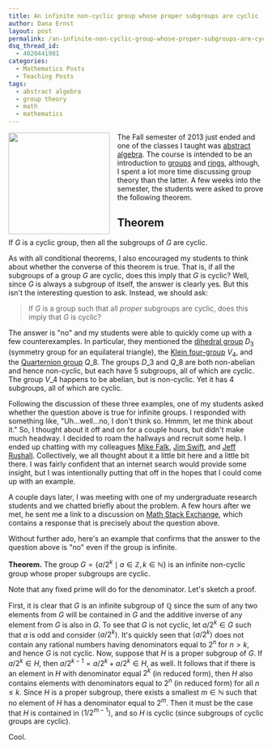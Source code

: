 ```yaml
---
title: An infinite non-cyclic group whose proper subgroups are cyclic
author: Dana Ernst
layout: post
permalink: /an-infinite-non-cyclic-group-whose-proper-subgroups-are-cyclic/
dsq_thread_id:
  - 4020441981
categories:
  - Mathematics Posts
  - Teaching Posts
tags:
  - abstract algebra
  - group theory
  - math
  - mathematics
---
```


<img src="{{ site.baseurl }}/images/2013/12/Q8.png" width="200" align="left" img style="margin-right: 15px"/>The Fall semester of 2013 just ended and one of the classes I taught was [abstract algebra](http://teaching.danaernst.com/mat411f13/). The course is intended to be an introduction to [groups](http://en.wikipedia.org/wiki/Group_theory) and [rings](http://en.wikipedia.org/wiki/Ring_theory), although, I spent a lot more time discussing group theory than the latter. A few weeks into the semester, the students were asked to prove the following theorem.

## Theorem ##

If $G$ is a cyclic group, then all the subgroups of $G$ are cyclic.

As with all conditional theorems, I also encouraged my students to think about whether the converse of this theorem is true. That is, if all the subgroups of a group $G$ are cyclic, does this imply that $G$ is cyclic? Well, since $G$ is always a subgroup of itself, the answer is clearly yes. But this isn't the interesting question to ask. Instead, we should ask:

> If $G$ is a group such that all *proper* subgroups are cyclic, does this imply that $G$ is cyclic?

The answer is "no" and my students were able to quickly come up with a few counterexamples. In particular, they mentioned the [dihedral group](http://en.wikipedia.org/wiki/Dihedral_group) $D_3$ (symmetry group for an equilateral triangle), the [Klein four-group](http://en.wikipedia.org/wiki/Klein_four-group) $V_4$, and the [Quarternion group](http://en.wikipedia.org/wiki/Quaternion_group) $Q\_8$. The groups $D\_3$ and $Q\_8$ are both non-abelian and hence non-cyclic, but each have 5 subgroups, all of which are cyclic. The group $V\_4$ happens to be abelian, but is non-cyclic. Yet it has 4 subgroups, all of which are cyclic.

Following the discussion of these three examples, one of my students asked whether the question above is true for infinite groups. I responded with something like, "Uh...well...no, I don't think so. Hmmm, let me think about it." So, I thought about it off and on for a couple hours, but didn't make much headway. I decided to roam the hallways and recruit some help. I ended up chatting with my colleagues [Mike Falk](http://www.cefns.nau.edu/~falk/), [Jim Swift](http://oak.ucc.nau.edu/jws8/), and [Jeff Rushall](https://nau.edu/CEFNS/NatSci/Math/Directory-Full-Time/Rushall-Jeff/). Collectively, we all thought about it a little bit here and a little bit there. I was fairly confident that an internet search would provide some insight, but I was intentionally putting that off in the hopes that I could come up with an example.

A couple days later, I was meeting with one of my undergraduate research students and we chatted briefly about the problem. A few hours after we met, he sent me a link to a discussion on [Math Stack Exchange](http://math.stackexchange.com/questions/185508/give-an-example-of-a-noncyclic-abelian-group-all-of-whose-proper-subgroups-are-c/185581#185581), which contains a response that is precisely about the question above.

Without further ado, here's an example that confirms that the answer to the question above is "no" even if the group is infinite.

**Theorem.** The group $G=\{a/2^k\mid a\in\mathbb{Z}, k\in\mathbb{N}\}$ is an infinite non-cyclic group whose proper subgroups are cyclic.

Note that any fixed prime will do for the denominator. Let's sketch a proof.

First, it is clear that $G$ is an infinite subgroup of $\mathbb{Q}$ since the sum of any two elements from $G$ will be contained in $G$ and the additive inverse of any element from $G$ is also in $G$. To see that $G$ is not cyclic, let $a/2^k\in G$ such that $a$ is odd and consider $\langle a/2^k\rangle$. It's quickly seen that $\langle a/2^k\rangle$ does not contain any rational numbers having denominators equal to $2^{n}$ for $n>k$, and hence $G$ is not cyclic. Now, suppose that $H$ is a proper subgroup of $G$. If $a/2^k\in H$, then $a/2^{k-1}=a/2^k+a/2^k\in H$, as well. It follows that if there is an element in $H$ with denominator equal $2^k$ (in reduced form), then $H$ also contains elements with denominators equal to $2^n$ (in reduced form) for all $n\leq k$. Since $H$ is a proper subgroup, there exists a smallest $m\in \mathbb{N}$ such that no element of $H$ has a denominator equal to $2^m$. Then it must be the case that $H$ is contained in $\langle 1/2^{m-1}\rangle$, and so $H$ is cyclic (since subgroups of cyclic groups are cyclic).

Cool.
